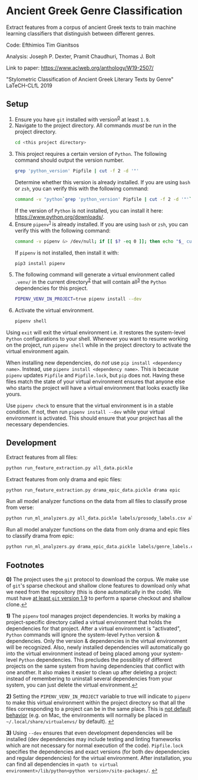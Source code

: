 # Ancient Greek Genre Classification
Extract features from a corpus of ancient Greek texts to train machine learning classifiers that distinguish between different genres.

Code: Efthimios Tim Gianitsos

Analysis: Joseph P. Dexter, Pramit Chaudhuri, Thomas J. Bolt

Link to paper: https://www.aclweb.org/anthology/W19-2507/

"Stylometric Classification of Ancient Greek Literary Texts by Genre" LaTeCH-CLfL 2019

## Setup

1. Ensure you have `git` installed with version<sup id="a0">[0](#f0)</sup> at least `1.9`.
1. Navigate to the project directory. All commands *must* be run in the project directory.
	```bash
	cd <this project directory>
	```
1. This project requires a certain version of `Python`. The following command should output the version number.
	```bash
	grep 'python_version' Pipfile | cut -f 2 -d '"'
	```
	Determine whether this version is already installed. If you are using `bash` or `zsh`, you can verify this with the following command:
	```bash
	command -v "python`grep 'python_version' Pipfile | cut -f 2 -d '"'`" &> /dev/null; if [[ $? -eq 0 ]]; then echo "$_ currently installed"; else echo "$_ NOT installed"; fi
	```
	If the version of `Python` is not installed, you can install it here: https://www.python.org/downloads/.
1. Ensure `pipenv`<sup id="a1">[1](#f1)</sup> is already installed. If you are using `bash` or `zsh`, you can verify this with the following command:
	```bash
	command -v pipenv &> /dev/null; if [[ $? -eq 0 ]]; then echo "$_ currently installed"; else echo "$_ NOT installed"; fi
	```
	If `pipenv` is not installed, then install it with:
	```bash
	pip3 install pipenv
	```
1. The following command will generate a virtual environment called `.venv/` in the current directory<sup id="a2">[2](#f2)</sup> that will contain all<sup id="a3">[3](#f3)</sup> the `Python` dependencies for this project.
	```bash
	PIPENV_VENV_IN_PROJECT=true pipenv install --dev
	```
1. Activate the virtual environment.
	```bash
	pipenv shell
	```

Using `exit` will exit the virtual environment i.e. it restores the system-level `Python` configurations to your shell. Whenever you want to resume working on the project, run `pipenv shell` while in the project directory to activate the virtual environment again.

When installing new dependencies, do *not* use `pip install <dependency name>`. Instead, use `pipenv install <dependency name>`. This is because `pipenv` updates `Pipfile` and `Pipfile.lock`, but `pip` does not. Having these files match the state of your virtual environment ensures that anyone else who starts the project will have a virtual environment that looks exactly like yours.

Use `pipenv check` to ensure that the virtual environment is in a stable condition. If not, then run `pipenv install --dev` while your virtual environment is activated. This should ensure that your project has all the necessary dependencies.

## Development

Extract features from all files:
```bash
python run_feature_extraction.py all_data.pickle
```

Extract features from only drama and epic files:
```bash
python run_feature_extraction.py drama_epic_data.pickle drama epic
```

Run all model analyzer functions on the data from all files to classify prose from verse:
```bash
python run_ml_analyzers.py all_data.pickle labels/prosody_labels.csv all
```

Run all model analyzer functions on the data from only drama and epic files to classify drama from epic:
```bash
python run_ml_analyzers.py drama_epic_data.pickle labels/genre_labels.csv all
```

## Footnotes

<b id="f0">0)</b> The project uses the `git` protocol to download the corpus. We make use of `git`'s sparse checkout and shallow clone features to download only what we need from the repository (this is done automatically in the code). We must have [at least `git` version 1.9](https://stackoverflow.com/a/28039894/7102572) to perform a sparse checkout and shallow clone.[↩](#a0)

<b id="f1">1)</b> The `pipenv` tool manages project dependencies. It works by making a project-specific directory called a virtual environment that holds the dependencies for that project. After a virtual environment is "activated", `Python` commands will ignore the system-level `Python` version & dependencies. Only the version & dependencies in the virtual environment will be recognized. Also, newly installed dependencies will automatically go into the virtual environment instead of being placed among your system-level `Python` dependencies. This precludes the possiblity of different projects on the same system from having dependencies that conflict with one another. It also makes it easier to clean up after deleting a project: instead of remembering to uninstall several dependencies from your system, you can just delete the virtual environment.[↩](#a1)

<b id="f2">2)</b> Setting the `PIPENV_VENV_IN_PROJECT` variable to true will indicate to `pipenv` to make this virtual environment within the project directory so that all the files corresponding to a project can be in the same place. This is [not default behavior](https://github.com/pypa/pipenv/issues/1382) (e.g. on Mac, the environments will normally be placed in `~/.local/share/virtualenvs/` by default). [↩](#a2)

<b id="f3">3)</b> Using `--dev` ensures that even development dependencies will be installed (dev dependencies may include testing and linting frameworks which are not necessary for normal execution of the code). `Pipfile.lock` specifies the dependencies and exact versions (for both dev dependencies and regular dependencies) for the virtual environment. After installation, you can find all dependencies in `<path to virtual environment>/lib/python<python version>/site-packages/`. [↩](#a3)
